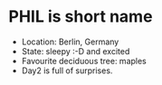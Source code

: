 # PHIL is short name
* Location: Berlin, Germany
* State: sleepy :-D and excited
* Favourite deciduous tree: maples
* Day2 is full of surprises.

